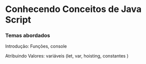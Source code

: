 <h1>Conhecendo Conceitos de Java Script</h1>
<h3>Temas abordados</h3>
<p>Introdução: Funções, console</p>
<p>Atribuindo Valores: variáveis (let, var, hoisting, constantes  )</p>
